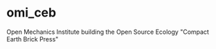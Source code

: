 omi_ceb
=======

Open Mechanics Institute building the Open Source Ecology "Compact Earth Brick Press"